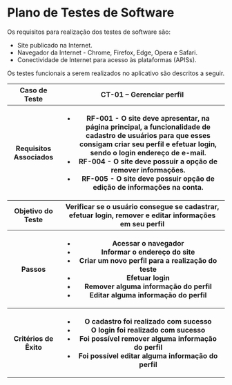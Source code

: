 # Plano de Testes de Software

Os requisitos para realização dos testes de software são: 

- Site publicado na Internet.
- Navegador da Internet - Chrome, Firefox, Edge, Opera e Safari.
- Conectividade de Internet para acesso às plataformas (APISs).

Os testes funcionais a serem realizados no aplicativo são descritos a seguir.
 
<table>
 <tr><th>Caso de Teste</th>
 <th>CT-01 – Gerenciar perfil</th></tr>
 <tr><th>Requisitos Associados</th>
 <th> 
  
  - RF-001 - O site deve apresentar, na página principal, a funcionalidade de cadastro de usuários para que esses consigam criar seu perfil e efetuar login, sendo o login endereço de e-mail.
  - RF-004 - O site deve possuir a opção de remover informações.
  - RF-005 - O site deve possuir opção de edição de informações na conta.	
 
  </th></tr>
 <tr><th>Objetivo do Teste</th>
 <th>Verificar se o usuário consegue se cadastrar, efetuar login, remover e editar informações em seu perfil</th></tr>
 <tr><th>Passos</th>
<th>
  
   - Acessar o navegador
   - Informar o endereço do site
   - Criar um novo perfil para a realização do teste
   - Efetuar login
   - Remover alguma informação do perfil
   - Editar alguma informação do perfil
 
 </th></tr>
 <tr><th>Critérios de Êxito</th>
 <th>
  
  - O cadastro foi realizado com sucesso
  - O login foi realizado com sucesso
  - Foi possível remover alguma informação do perfil
  - Foi possível editar alguma informação do perfil 
  
 </th></tr>
</table>
